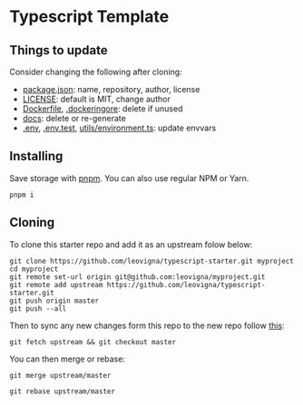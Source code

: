 # Typescript Template

## Things to update

Consider changing the following after cloning:

-   [package.json](./package.json): name, repository, author, license
-   [LICENSE](./LICENSE): default is MIT, change author
-   [Dockerfile](./Dockerfile), [.dockeringore](./dockerignore): delete if unused
-   [docs](./docs): delete or re-generate
-   [.env](.env), [.env.test](./.env.test), [utils/environment.ts](utils/environment.ts): update envvars

## Installing

Save storage with [pnpm](https://pnpm.js.org/). You can also use regular NPM or Yarn.

```
pnpm i
```

## Cloning

To clone this starter repo and add it as an upstream folow below:

```
git clone https://github.com/leovigna/typescript-starter.git myproject
cd myproject
git remote set-url origin git@github.com:leovigna/myproject.git
git remote add upstream https://github.com/leovigna/typescript-starter.git
git push origin master
git push --all
```

Then to sync any new changes form this repo to the new repo follow [this](https://help.github.com/en/articles/syncing-a-fork):

```
git fetch upstream && git checkout master
```

You can then merge or rebase:

```
git merge upstream/master
```

```
git rebase upstream/master
```
